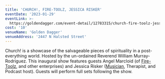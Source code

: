 ```yaml
---
title: 'CHURCH!, FIRE-TOOLZ, JESSICA RISKER'
eventDate: '2023-01-29'
eventLink: >-
  https://goldendagger.com/event-detail/12783315/church-fire-toolz-jessica-risker/
cost: '10'
venueName: 'Golden Dagger'
venueAddress: '2447 N Halsted Street'
---
```

Church! is a showcase of the salvageable pieces of spirituality in a post-everything world. Hosted by the un-ordained Reverend William Murray-Rodriguez. This inaugural show features guests Angel Marcloid (of [Fire-Toolz](https://fire-toolz.bandcamp.com/), and other enterprises) and Jessica Risker ([Musician](https://jessicarisker.bandcamp.com/track/the-waves), Therapist, and Podcast host). Guests will perform full sets following the show.
